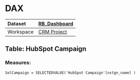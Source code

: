 



# DAX

|Dataset|[RB_Dashboard](./../RB_Dashboard.md)|
| :--- | :--- |
|Workspace|[CRM Project](../../Workspaces/CRM-Project.md)|

## Table: HubSpot Campaign

### Measures:


```dax
SelCampaign = SELECTEDVALUE('HubSpot Campaign'[nxtgn_name] )
```

